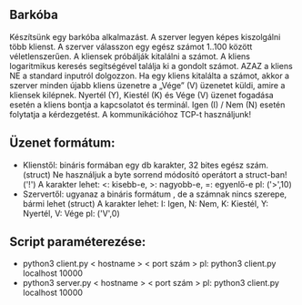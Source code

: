 ## Barkóba
Készítsünk egy barkóba alkalmazást. A szerver legyen képes kiszolgálni több klienst. A szerver válasszon egy egész számot 1..100 között véletlenszerűen. A kliensek próbálják kitalálni a számot.
A kliens logaritmikus keresés segítségével találja ki a gondolt számot. AZAZ a kliens NE a standard inputról dolgozzon.
Ha egy kliens kitalálta a számot, akkor a szerver minden újabb kliens üzenetre a „Vége” (V) üzenetet küldi, amire a kliensek kilépnek.
Nyertél (Y), Kiestél (K) és Vége (V) üzenet fogadása esetén a kliens bontja a kapcsolatot és terminál. Igen (I) / Nem (N) esetén folytatja a kérdezgetést.
A kommunikációhoz TCP-t használjunk!
## Üzenet formátum:
- Klienstől: bináris formában egy db karakter, 32 bites egész szám. (struct) Ne használjuk a byte sorrend módosító operátort a struct-ban! ('!')
A karakter lehet: <: kisebb-e, >: nagyobb-e, =: egyenlő-e
pl: ('>',10)
- Szervertől: ugyanaz a bináris formátum , de a számnak nincs szerepe, bármi lehet (struct)
A karakter lehet: I: Igen, N: Nem, K: Kiestél, Y: Nyertél, V: Vége
pl: ('V',0)

## Script paraméterezése:
- python3 client.py < hostname > < port szám >
pl: python3 client.py localhost 10000
- python3 server.py < hostname > < port szám >
pl: python3 client.py localhost 10000